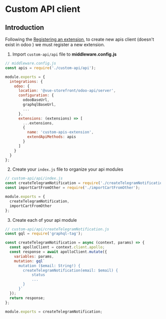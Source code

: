 # Custom API client

## Introduction
Following the [Registering an extension](https://docs.vuestorefront.io/v2/integrate/extending-integrations.html#registering-an-extension), to create new apis client (doesn't exist in odoo ) we must register a new extension.


1. Import ```custom-api/api``` file to **middleware.config.js**</span>
```js
// middleware.config.js
const apis = require('./custom-api/api');

module.exports = {
  integrations: {
    odoo: {
      location: '@vue-storefront/odoo-api/server',
      configuration: {
        odooBaseUrl,
        graphqlBaseUrl,
        ...
      },
      extensions: (extensions) => [
        ...extensions,
        {
          name: 'custom-apis-extension',
          extendApiMethods: apis
        }
      ]
    }
  }
};

```


2. Create your ```index.js``` file to organize your api modules</span>

```js
// custom-api/api/index.js
const createTelegramNotification = require('./createTelegramNotification');
const importCartFromOther = require('./importCartFromOther');

module.exports = {
  createTelegramNotification,
  importCartFromOther
};

```

3. Create each of your api module
```js
// custom-api/api/createTelegramNotification.js
const gql = require('graphql-tag');

const createTelegramNotification = async (context, params) => {
  const apolloClient = context.client.apollo;
  const response = await apolloClient.mutate({
    variables: params,
    mutation: gql`
      mutation ($email: String!) {
        createTelegramNotification(email: $email) {
            status
            ...
        }
      }`
  });
  return response;
};

module.exports = createTelegramNotification;


```

